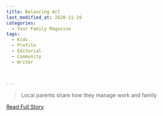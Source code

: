 ```yaml
---
title: Balancing Act
last_modified_at: 2020-11-29
categories:
  - Your Family Magazine
tags:
  - Kids
  - Profile
  - Editorial 
  - Community
  - Writer



---
```


> Local parents share how they manage work and family

<a href="https://issuu.com/shannonmedia/docs/yourfamily2017-18_issuu/15" target="_blank">Read Full Story</a>
